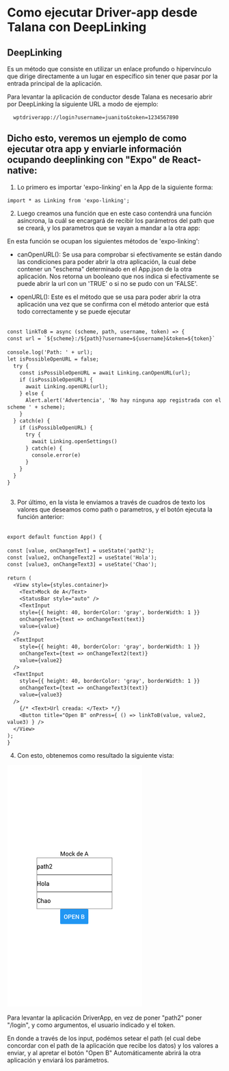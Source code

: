 # Como ejecutar Driver-app desde Talana con DeepLinking

## DeepLinking

  Es un método que consiste en utilizar un enlace profundo o hipervínculo que dirige directamente a un lugar en específico sin tener que pasar por la entrada principal de la aplicación.
  
  Para levantar la aplicación de conductor desde Talana es necesario abrir por DeepLinking la siguiente URL a modo de ejemplo: 
  
      wptdriverapp://login?username=juanito&token=1234567890


## Dicho esto, veremos un ejemplo de como ejecutar otra app y enviarle información ocupando deeplinking con "Expo" de React-native:

  1. Lo primero es importar 'expo-linking' en la App de la siguiente forma:
  
    import * as Linking from 'expo-linking';
    
  2. Luego creamos una función que en este caso contendrá una función asincrona, la cuál se encargará  de recibir los parámetros del path que se creará, y los parametros que se vayan a mandar a la otra app:

  En esta función se ocupan los siguientes métodos de 'expo-linking':

  - canOpenURL(): Se usa para comprobar si efectivamente se están dando las condiciones para poder abrir la otra aplicación,
  la cual debe contener un "eschema" determinado en el App.json de la otra aplicación.
  Nos retorna un booleano que nos indica si efectivamente se puede abrir la url con un 'TRUE' o si no se pudo con un 'FALSE'.

  - openURL(): Este es el método que se usa para poder abrir la otra aplicación una vez que se confirma con el método anterior que está todo correctamente y se puede ejecutar

  
  ~~~
  
  const linkToB = async (scheme, path, username, token) => {
  const url = `${scheme}:/${path}?username=${username}&token=${token}`

  console.log('Path: ' + url);
  let isPossibleOpenURL = false;
    try {
      const isPossibleOpenURL = await Linking.canOpenURL(url);
      if (isPossibleOpenURL) {
        await Linking.openURL(url);
      } else {
        Alert.alert('Advertencia', 'No hay ninguna app registrada con el scheme ' + scheme);
      }
    } catch(e) {
      if (isPossibleOpenURL) {
        try {
          await Linking.openSettings()
        } catch(e) {
          console.error(e)
        }
      }
    }
  }

  
  ~~~
  
  3. Por último, en la vista le enviamos a través de cuadros de texto los valores que deseamos como path o parametros, y el botón ejecuta la función anterior:
  
  ~~~
  
  export default function App() {

  const [value, onChangeText] = useState('path2');
  const [value2, onChangeText2] = useState('Hola');
  const [value3, onChangeText3] = useState('Chao');

  return (
    <View style={styles.container}>
      <Text>Mock de A</Text>
      <StatusBar style="auto" />
      <TextInput
      style={{ height: 40, borderColor: 'gray', borderWidth: 1 }}
      onChangeText={text => onChangeText(text)}
      value={value}
    />
    <TextInput
      style={{ height: 40, borderColor: 'gray', borderWidth: 1 }}
      onChangeText={text => onChangeText2(text)}
      value={value2}
    />
    <TextInput
      style={{ height: 40, borderColor: 'gray', borderWidth: 1 }}
      onChangeText={text => onChangeText3(text)}
      value={value3}
    />
      {/* <Text>Url creada: </Text> */}
      <Button title="Open B" onPress={ () => linkToB(value, value2, value3) } />
    </View>
  );
}
  
  ~~~


  4. Con esto, obtenemos como resultado la siguiente vista:
  
  ![Ejemplo 1:](https://github.com/JorgeArancibia4869/Instructivo/blob/main/ejemplo1.png)

  Para levantar la aplicación DriverApp, en vez de poner "path2" poner "/login", y como argumentos, el usuario indicado y el token.
  
  En donde a través de los input, podémos setear el path (el cual debe concordar con el path de la aplicación que recibe los datos) y los valores a enviar, y al apretar el botón "Open B" Automáticamente abrirá la otra aplicación y enviará los parámetros.
